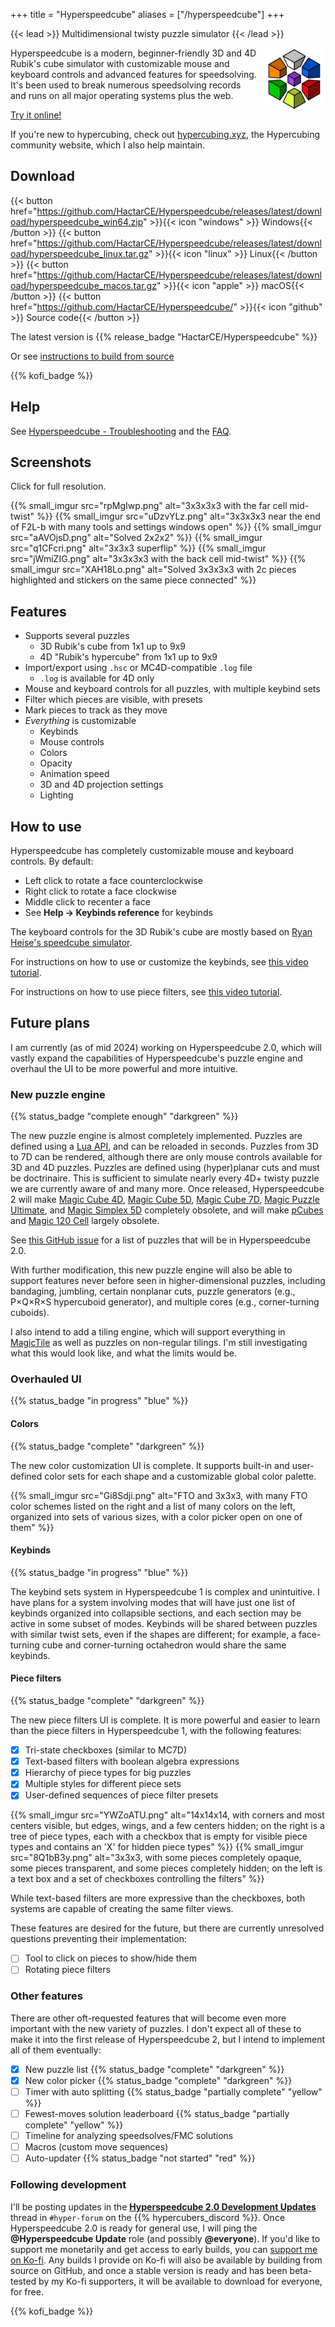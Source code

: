 +++
title = "Hyperspeedcube"
aliases = ["/hyperspeedcube"]
+++

{{< lead >}}
Multidimensional twisty puzzle simulator
{{< /lead >}}

<a href="{{< ref `/projects/hyperspeedcube` >}}"><img src="https://raw.githubusercontent.com/HactarCE/Hyperspeedcube/main/crates/hyperspeedcube/resources/icon/hyperspeedcube.svg?sanitize=true" alt="Hyperspeedcube logo" width="100" align="right" style="margin: 0px 0px 0px 10px"></a>

Hyperspeedcube is a modern, beginner-friendly 3D and 4D Rubik's cube simulator with customizable mouse and keyboard controls and advanced features for speedsolving. It's been used to break numerous speedsolving records and runs on all major operating systems plus the web.

<!--more-->

[Try it online!](https://hypercubing.xyz/hyperspeedcube/)

If you're new to hypercubing, check out [hypercubing.xyz](https://hypercubing.xyz/), the Hypercubing community website, which I also help maintain.

## Download

{{< button href="https://github.com/HactarCE/Hyperspeedcube/releases/latest/download/hyperspeedcube_win64.zip" >}}{{< icon "windows" >}} Windows{{< /button >}}
{{< button href="https://github.com/HactarCE/Hyperspeedcube/releases/latest/download/hyperspeedcube_linux.tar.gz" >}}{{< icon "linux" >}} Linux{{< /button >}}
{{< button href="https://github.com/HactarCE/Hyperspeedcube/releases/latest/download/hyperspeedcube_macos.tar.gz" >}}{{< icon "apple" >}} macOS{{< /button >}}
{{< button href="https://github.com/HactarCE/Hyperspeedcube/" >}}{{< icon "github" >}} Source code{{< /button >}}

The latest version is {{% release_badge "HactarCE/Hyperspeedcube" %}}

Or see [instructions to build from source](https://github.com/HactarCE/Hyperspeedcube/blob/main/BUILDING.md)

{{% kofi_badge %}}

## Help

See [Hyperspeedcube - Troubleshooting](https://hypercubing.xyz/software/hyperspeedcube/#troubleshooting) and the [FAQ](https://hypercubing.xyz/faq/#hyperspeedcube).

## Screenshots

Click for full resolution.

{{% small_imgur src="rpMgIwp.png" alt="3x3x3x3 with the far cell mid-twist" %}}
{{% small_imgur src="uDzvYLz.png" alt="3x3x3x3 near the end of F2L-b with many tools and settings windows open" %}}
{{% small_imgur src="aAVOjsD.png" alt="Solved 2x2x2" %}}
{{% small_imgur src="q1CFcri.png" alt="3x3x3 superflip" %}}
{{% small_imgur src="jWmiZIG.png" alt="3x3x3x3 with the back cell mid-twist" %}}
{{% small_imgur src="XAH18Lo.png" alt="Solved 3x3x3x3 with 2c pieces highlighted and stickers on the same piece connected" %}}

## Features

- Supports several puzzles
  - 3D Rubik's cube from 1x1 up to 9x9
  - 4D "Rubik's hypercube" from 1x1 up to 9x9
- Import/export using `.hsc` or MC4D-compatible `.log` file
  - `.log` is available for 4D only
- Mouse and keyboard controls for all puzzles, with multiple keybind sets
- Filter which pieces are visible, with presets
- Mark pieces to track as they move
- _Everything_ is customizable
  - Keybinds
  - Mouse controls
  - Colors
  - Opacity
  - Animation speed
  - 3D and 4D projection settings
  - Lighting

## How to use

Hyperspeedcube has completely customizable mouse and keyboard controls. By default:

- Left click to rotate a face counterclockwise
- Right click to rotate a face clockwise
- Middle click to recenter a face
- See **Help → Keybinds reference** for keybinds

The keyboard controls for the 3D Rubik's cube are mostly based on [Ryan Heise's speedcube simulator](https://www.ryanheise.com/cube/speed.html).

For instructions on how to use or customize the keybinds, see [this video tutorial](https://youtube.com/watch?v=yRt5DVqjnEo&list=PLBQ7ltR88PRv9Rmrv7iRhupGaazEPWZi5&index=3).

For instructions on how to use piece filters, see [this video tutorial](https://youtube.com/watch?v=LAYXy5mh3FI&list=PLBQ7ltR88PRv9Rmrv7iRhupGaazEPWZi5&index=2).

## Future plans

I am currently (as of mid 2024) working on Hyperspeedcube 2.0, which will vastly expand the capabilities of Hyperspeedcube's puzzle engine and overhaul the UI to be more powerful and more intuitive.

### New puzzle engine

{{% status_badge "complete enough" "darkgreen" %}}

The new puzzle engine is almost completely implemented. Puzzles are defined using a [Lua API](https://dev.hypercubing.xyz/hsc/puzzle-dev/), and can be reloaded in seconds. Puzzles from 3D to 7D can be rendered, although there are only mouse controls available for 3D and 4D puzzles. Puzzles are defined using (hyper)planar cuts and must be doctrinaire. This is sufficient to simulate nearly every 4D+ twisty puzzle we are currently aware of and many more. Once released, Hyperspeedcube 2 will make [Magic Cube 4D](https://superliminal.com/cube/), [Magic Cube 5D](https://www.gravitation3d.com/magiccube5d/), [Magic Cube 7D](https://superliminal.com/andrey/mc7d/), [Magic Puzzle Ultimate](https://superliminal.com/andrey/mpu/), and [Magic Simplex 5D](https://superliminal.com/andrey/ms5d/) completely obsolete, and will make [pCubes](https://twistypuzzles.com/forum/viewtopic.php?t=27054) and [Magic 120 Cell](http://www.gravitation3d.com/magic120cell/index.html) largely obsolete.

See [this GitHub issue](https://github.com/HactarCE/Hyperspeedcube/issues/55) for a list of puzzles that will be in Hyperspeedcube 2.0.

With further modification, this new puzzle engine will also be able to support features never before seen in higher-dimensional puzzles, including bandaging, jumbling, certain nonplanar cuts, puzzle generators (e.g., P×Q×R×S hypercuboid generator), and multiple cores (e.g., corner-turning cuboids).

I also intend to add a tiling engine, which will support everything in [MagicTile](http://roice3.org/magictile/) as well as puzzles on non-regular tilings. I'm still investigating what this would look like, and what the limits would be.

### Overhauled UI

{{% status_badge "in progress" "blue" %}}

#### Colors

{{% status_badge "complete" "darkgreen" %}}

The new color customization UI is complete. It supports built-in and user-defined color sets for each shape and a customizable global color palette.

{{% small_imgur src="Gi8Sdji.png" alt="FTO and 3x3x3, with many FTO color schemes listed on the right and a list of many colors on the left, organized into sets of various sizes, with a color picker open on one of them" %}}

#### Keybinds

{{% status_badge "in progress" "blue" %}}

The keybind sets system in Hyperspeedcube 1 is complex and unintuitive. I have plans for a system involving modes that will have just one list of keybinds organized into collapsible sections, and each section may be active in some subset of modes. Keybinds will be shared between puzzles with similar twist sets, even if the shapes are different; for example, a face-turning cube and corner-turning octahedron would share the same keybinds.

#### Piece filters

{{% status_badge "complete" "darkgreen" %}}

The new piece filters UI is complete. It is more powerful and easier to learn than the piece filters in Hyperspeedcube 1, with the following features:

- [x] Tri-state checkboxes (similar to MC7D)
- [x] Text-based filters with boolean algebra expressions
- [x] Hierarchy of piece types for big puzzles
- [x] Multiple styles for different piece sets
- [x] User-defined sequences of piece filter presets

{{% small_imgur src="YWZoATU.png" alt="14x14x14, with corners and most centers visible, but edges, wings, and a few centers hidden; on the right is a tree of piece types, each with a checkbox that is empty for visible piece types and contains an 'X' for hidden piece types" %}}
{{% small_imgur src="8Q1bB3y.png" alt="3x3x3, with some pieces completely opaque, some pieces transparent, and some pieces completely hidden; on the left is a text box and a set of checkboxes controlling the filters" %}}

While text-based filters are more expressive than the checkboxes, both systems are capable of creating the same filter views.

These features are desired for the future, but there are currently unresolved questions preventing their implementation:

- [ ] Tool to click on pieces to show/hide them
- [ ] Rotating piece filters

### Other features

There are other oft-requested features that will become even more important with the new variety of puzzles. I don't expect all of these to make it into the first release of Hyperspeedcube 2, but I intend to implement all of them eventually:

- [x] New puzzle list {{% status_badge "complete" "darkgreen" %}}
- [x] New color picker {{% status_badge "complete" "darkgreen" %}}
- [ ] Timer with auto splitting {{% status_badge "partially complete" "yellow" %}}
- [ ] Fewest-moves solution leaderboard {{% status_badge "partially complete" "yellow" %}}
- [ ] Timeline for analyzing speedsolves/FMC solutions
- [ ] Macros (custom move sequences)
- [ ] Auto-updater {{% status_badge "not started" "red" %}}

### Following development

I'll be posting updates in the [**Hyperspeedcube 2.0 Development Updates**][hsc-updates-thread] thread in `#hyper-forum` on the {{% hypercubers_discord %}}. Once Hyperspeedcube 2.0 is ready for general use, I will ping the **@Hyperspeedcube Update** role (and possibly **@everyone**). If you'd like to support me monetarily and get access to early builds, you can [support me on Ko-fi](https://ko-fi.com/C0C2UG3S8). Any builds I provide on Ko-fi will also be available by building from source on GitHub, and once a stable version is ready and has been beta-tested by my Ko-fi supporters, it will be available to download for everyone, for free.

{{% kofi_badge %}}

[hsc-updates-thread]: https://discord.com/channels/852389089268858922/1096955261719162910
